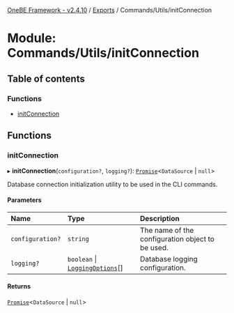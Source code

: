 [OneBE Framework - v2.4.10](../README.md) / [Exports](../modules.md) / Commands/Utils/initConnection

# Module: Commands/Utils/initConnection

## Table of contents

### Functions

- [initConnection](Commands_Utils_initConnection.md#initconnection)

## Functions

### initConnection

▸ **initConnection**(`configuration?`, `logging?`): [`Promise`]( https://developer.mozilla.org/en-US/docs/Web/JavaScript/Reference/Global_Objects/Promise )<`DataSource` \| ``null``\>

Database connection initialization utility to be used in the
CLI commands.

#### Parameters

| Name | Type | Description |
| :------ | :------ | :------ |
| `configuration?` | `string` | The name of the configuration object to be used. |
| `logging?` | `boolean` \| [`LoggingOptions`](DB_TypeORM.md#loggingoptions)[] | Database logging configuration. |

#### Returns

[`Promise`]( https://developer.mozilla.org/en-US/docs/Web/JavaScript/Reference/Global_Objects/Promise )<`DataSource` \| ``null``\>
